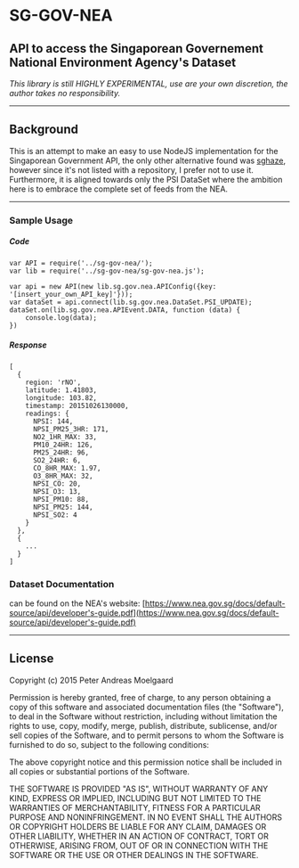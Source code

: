# SG-GOV-NEA
## API to access the Singaporean Governement National Environment Agency's Dataset

*This library is still HIGHLY EXPERIMENTAL, use are your own discretion, the author takes no responsibility.*

---

## Background
This is an attempt to make an easy to use NodeJS implementation for the Singaporean Government API, the only other alternative found was [sghaze](https://www.npmjs.com/package/node-sghaze), however since it's not listed with a repository, I prefer not to use it. Furthermore, it is aligned towards only the PSI DataSet where the ambition here is to embrace the complete set of feeds from the NEA.

---

### Sample Usage

##### Code

	var API = require('../sg-gov-nea/');
	var lib = require('../sg-gov-nea/sg-gov-nea.js');

	var api = new API(new lib.sg.gov.nea.APIConfig({key: '[insert_your_own_API_key]'}));
	var dataSet = api.connect(lib.sg.gov.nea.DataSet.PSI_UPDATE);
	dataSet.on(lib.sg.gov.nea.APIEvent.DATA, function (data) {
	    console.log(data);
	})

##### Response

	[
	  {
	    region: 'rNO',
	    latitude: 1.41803,
	    longitude: 103.82,
	    timestamp: 20151026130000,
	    readings: {
	      NPSI: 144,
	      NPSI_PM25_3HR: 171,
	      NO2_1HR_MAX: 33,
	      PM10_24HR: 126,
	      PM25_24HR: 96,
	      SO2_24HR: 6,
	      CO_8HR_MAX: 1.97,
	      O3_8HR_MAX: 32,
	      NPSI_CO: 20,
	      NPSI_O3: 13,
	      NPSI_PM10: 88,
	      NPSI_PM25: 144,
	      NPSI_SO2: 4
	    }
	  },
	  {
	    ...
	  }
	]
	
### Dataset Documentation
can be found on the NEA's website:
[https://www.nea.gov.sg/docs/default-source/api/developer's-guide.pdf](https://www.nea.gov.sg/docs/default-source/api/developer's-guide.pdf)

---

## License

Copyright (c) 2015 Peter Andreas Moelgaard

Permission is hereby granted, free of charge, to any person obtaining a copy
of this software and associated documentation files (the "Software"), to deal
in the Software without restriction, including without limitation the rights
to use, copy, modify, merge, publish, distribute, sublicense, and/or sell
copies of the Software, and to permit persons to whom the Software is
furnished to do so, subject to the following conditions:

The above copyright notice and this permission notice shall be included in
all copies or substantial portions of the Software.

THE SOFTWARE IS PROVIDED "AS IS", WITHOUT WARRANTY OF ANY KIND, EXPRESS OR
IMPLIED, INCLUDING BUT NOT LIMITED TO THE WARRANTIES OF MERCHANTABILITY,
FITNESS FOR A PARTICULAR PURPOSE AND NONINFRINGEMENT. IN NO EVENT SHALL THE
AUTHORS OR COPYRIGHT HOLDERS BE LIABLE FOR ANY CLAIM, DAMAGES OR OTHER
LIABILITY, WHETHER IN AN ACTION OF CONTRACT, TORT OR OTHERWISE, ARISING FROM,
OUT OF OR IN CONNECTION WITH THE SOFTWARE OR THE USE OR OTHER DEALINGS IN
THE SOFTWARE.